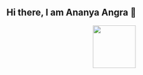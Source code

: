 ## Hi there, I am Ananya Angra 👋

<div id="header" align="center">
  <img src="https://media.giphy.com/media/yePqhUuUFcvZe/giphy.gif?cid=ecf05e47v2b7j2pwwgfyaahsnz1ibe0832yz5vnjucgdnoib&ep=v1_gifs_search&rid=giphy.gif&ct=g" width="100"/>
</div>

<!--
**anu0707/anu0707** is a ✨ _special_ ✨ repository because its `README.md` (this file) appears on your GitHub profile.

Here are some ideas to get you started:

- 🔭 I’m currently working on ...
- 🌱 I’m currently learning ...
- 👯 I’m looking to collaborate on ...
- 🤔 I’m looking for help with ...
- 💬 Ask me about ...
- 📫 How to reach me: ...
- 😄 Pronouns: ...
- ⚡ Fun fact: ...
-->
